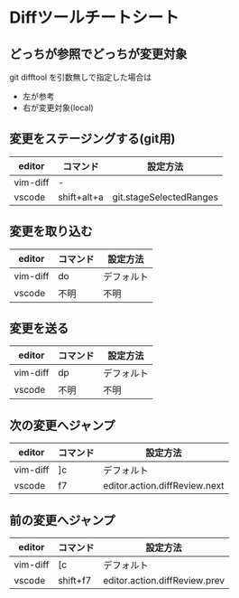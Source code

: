 # Diffツールチートシート

## どっちが参照でどっちが変更対象

git difftool を引数無しで指定した場合は

- 左が参考
- 右が変更対象(local)

## 変更をステージングする(git用)

  | editor   | コマンド    | 設定方法                |
  | -------- | ----------- | ----------------------- |
  | vim-diff | -           |                         |
  | vscode   | shift+alt+a | git.stageSelectedRanges |

## 変更を取り込む

  | editor   | コマンド | 設定方法   |
  | -------- | -------- | ---------- |
  | vim-diff | do       | デフォルト |
  | vscode   | 不明     | 不明       |

## 変更を送る

  | editor   | コマンド | 設定方法   |
  | -------- | -------- | ---------- |
  | vim-diff | dp       | デフォルト |
  | vscode   | 不明     | 不明       |

## 次の変更へジャンプ

  | editor   | コマンド | 設定方法                      |
  | -------- | -------- | ----------------------------- |
  | vim-diff | ]c       | デフォルト                    |
  | vscode   | f7       | editor.action.diffReview.next |

## 前の変更へジャンプ

  | editor   | コマンド | 設定方法                      |
  | -------- | -------- | ----------------------------- |
  | vim-diff | [c       | デフォルト                    |
  | vscode   | shift+f7 | editor.action.diffReview.prev |
